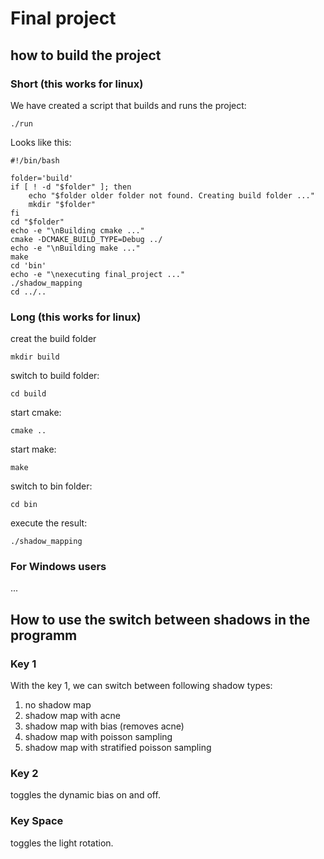 # Final project

## how to build the project

### Short (this works for linux)

We have created a script that builds and runs the project:

```shell
./run
```

Looks like this:

```shell
#!/bin/bash

folder='build'
if [ ! -d "$folder" ]; then
    echo "$folder older folder not found. Creating build folder ..."
    mkdir "$folder"
fi
cd "$folder"
echo -e "\nBuilding cmake ..."
cmake -DCMAKE_BUILD_TYPE=Debug ../
echo -e "\nBuilding make ..."
make
cd 'bin'
echo -e "\nexecuting final_project ..."
./shadow_mapping
cd ../..

```

### Long (this works for linux)

creat the build folder

```shell
mkdir build
```

switch to build folder:

```shell
cd build
```

start cmake:

```shell
cmake ..
```

start make:

```shell
make
```

switch to bin folder:

```shell
cd bin
```

execute the result:

```shell
./shadow_mapping
```

### For Windows users

...

## How to use the switch between shadows in the programm

### Key 1

With the key 1, we can switch between following shadow types:

1. no shadow map
2. shadow map with acne
3. shadow map with bias (removes acne)
4. shadow map with poisson sampling
5. shadow map with stratified poisson sampling

### Key 2

toggles the dynamic bias on and off.

### Key Space

toggles the light rotation.
